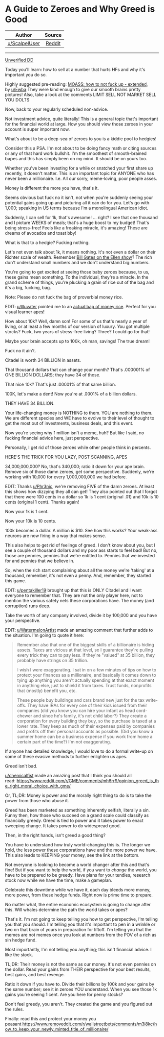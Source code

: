 A Guide to Zeroes and Why Greed is Good
=======================================

| Author       | Source       | 
| :-------------: |:-------------:|
| [u/ScalpelUser](https://www.reddit.com/user/ScalpelUser/) | [Reddit](https://www.reddit.com/r/GME/comments/mjbnxe/a_guide_to_zeroes_and_why_greed_is_good/) | 

---

[Unverified DD](https://www.reddit.com/r/DDintoGME/search?q=flair_name%3A%22Unverified%20DD%22&restrict_sr=1)

Today you'll learn: how to sell at a number that hurts HFs and why it's important you do so.

Highly suggested pre-reading: [MOASS: how to not fuck up - extended](https://www.reddit.com/r/Superstonk/comments/mtgx6a/moass_how_to_not_fuck_up_extended/), by [u/Ewba](https://www.reddit.com/u/Ewba/) They were kind enough to give our smooth brains pretty pictures! Also, take a look at the comments LIMIT SELL NOT MARKET SELL YOU DOLTS

Now, back to your regularly scheduled non-advice.

Not investment advice, quite literally! This is a general topic that's important for the financial world at large. How you should view those zeroes in your account is super important now.

What's about to be a deep-sea of zeroes to you is a kiddie pool to hedgies!

Consider this a PSA. I'm not about to be doing fancy math or citing sources or any of that hard work bullshit. I'm the smoothest of smooth-brained bapes and this has simply been on my mind. It should be on yours too.

Whether you've been investing for a while or snatched your first share up recently, it doesn't matter. This is an important topic for ANYONE who has never been a millionaire. I.e. All our sorry, meme-loving, poor people asses.

Money is different the more you have, that's it.

Seems obvious but fuck no it isn't, not when you're suddenly seeing your potential gains going up and picturing all it can do for you. Let's go with 1,000; speaking in US terms because I'm a monolingual American idiot.

Suddenly, I can sell for 1k, that's awesome! ... right? I see that one thousand and I picture WEEKS of meals; that's a huge boost to my budget! That's being stress-free! Feels like a freaking miracle, it's amazing! These are dreams of avocados and toast bby!

What is that to a hedgie? Fucking nothing.

Let's not even talk about 1k, it means nothing. It's not even a dollar on their Richter scale of wealth. Remember [Bill Gates on the Ellen show](https://www.vice.com/en/article/j5bax7/bill-gates-is-adorably-terrible-at-guessing-the-cost-of-everyday-groceries)? The rich don't understand small numbers and we don't understand big numbers.

You're going to get excited at seeing those baby zeroes because, to us, these gains mean something. To the individual, they're a miracle. In the grand scheme of things, you're plucking a grain of rice out of the bag and it's a big, fucking, bag.

Note: Please do not fuck the bag of proverbial money rice.

EDIT: [u/Illuvater](https://www.reddit.com/u/Illuvater/) pointed me to an [actual bag of money rice](https://youtu.be/qSOVBiEotaw). Perfect for you visual learner apes!

How about 10k? Well, damn son! For some of us that's nearly a year of living, or at least a few months of our version of luxury. You got multiple stocks? Fuck, two years of stress-free living? Three? I could go for that!

Maybe your brain accepts up to 100k, oh man, savings! The true dream!

Fuck no it ain't.

Citadel is worth 34 BILLION in assets.

That thousand dollars that can change your month? That's .000001% of ONE BILLION DOLLARS; they have 34 of those.

That nice 10k? That's just .00001% of that same billion.

100K, let's make a dent! Now you're at .0001% of a billion dollars.

THEY HAVE 34 BILLION.

Your life-changing money is NOTHING to them. YOU are nothing to them. We are different species and WE have to evolve to their level of thought to get the most out of investments, business deals, and this event.

Now you're seeing why 1 million isn't a meme, huh? But like I said, no fucking financial advice here, just perspective.

Personally, I get rid of those zeroes while other people think in percents.

HERE'S THE TRICK FOR YOU LAZY, POST SCANNING, APES

34,000,000,000? No, that's 340,000; ratio it down for your ape brain. Remove six of those damn zeroes, get some perspective. Suddenly, we're working with 10,000 for every 1,000,000,000 we had before.

EDIT: Thanks [u/Phr3nic](https://www.reddit.com/u/Phr3nic/), we're removing FIVE of the damn zeroes. At least this shows how dizzying they all can get! They also pointed out that I forgot that there were 100 cents in a dollar so 1k is 1 cent (original .01) and 10k is 10 cents (original 1 cent). Thanks again!

Now your 1k is 1 cent.

Now your 10k is 10 cents.

100k becomes a dollar. A million is $10. See how this works? Your weak-ass neurons are now firing in a way that makes sense.

This also helps to get rid of feelings of greed. I don't know about you, but I see a couple of thousand dollars and my poor ass starts to feel bad! But no, those are pennies, pennies that we're entitled to. Pennies that we invested for and pennies that we believe in.

So, when the rich start complaining about all the money we're 'taking' at a thousand, remember, it's not even a penny. And, remember, they started this game.

EDIT: [u/pentakiller19](https://www.reddit.com/u/pentakiller19/) brought up that this is ONLY Citadel and I want everyone to remember that. They are not the only player here, not to mention the various safety nets these corporations have. The money (and corruption) runs deep.

Take the worth of any company involved, divide it by 100,000 and you have your perspective.

EDIT: [u/WatermelonArtist](https://www.reddit.com/u/WatermelonArtist/) made an amazing comment that further adds to the situation. I'm going to quote it here:

> Remember also that one of the biggest skills of a billionaire is hiding assets. Taxes are vicious at that level, so I guarantee they're pulling every trick they can to pay less. If they're "valued" at 35 billion, they probably have strings on 35 trillion.
>
> I wish I were exaggerating. I sat in on a few minutes of tips on how to protect your finances as a millionaire, and basically it comes down to tying up anything you aren't actually spending at that exact moment in anything else, just to shield it from taxes. Trust funds, nonprofits that (mostly) benefit you, etc.
>
> These people buy buildings and cars brand new just for the tax write-offs. They have IRAs for every one of their kids issued from their companies (did you know you can hire your infant as head cord-chewer and since he's family, it's not child labor?) They create a corporation for every building they buy, so the purchase is taxed at a lower rate. They keep as much of their expenses paid by companies and profits off their personal accounts as possible. (Did you know a summer home can be a business expense if you work from home a certain part of the time?) I'm not exaggerating.

If anyone has detailed knowledge, I would love to do a formal write-up on some of these evasive methods to further enlighten us apes.

Greed isn't bad.

[u/chemicalfist](https://www.reddit.com/u/chemicalfist/) made an amazing post that I think you should all read: <https://www.reddit.com/r/GME/comments/mh6rr9/opinion_greed_is_the_right_moral_choice_with_gme/>

Or, TL;DR: Money is power and the morally right thing to do is to take the power from those who abuse it.

Greed has been marketed as something inherently selfish, literally a sin. Funny then, how those who succeed on a grand scale could classify as financially greedy. Greed is tied to power and it takes power to enact sweeping change. It takes power to do widespread good.

Then, in the right hands, isn't greed a good thing?

You have to understand how truly world-changing this is. The longer we hold, the less power these corporations have and the more power we have. This also leads to KEEPING your money, see the link at the bottom.

Not everyone is looking to become a world changer after this and that's fine! But if you want to help the world, if you want to *change* the world, you have to be prepared to be greedy. Have plans for your tendies, research stock now while we have the time, make a gameplan.

Celebrate this downtime while we have it, each day bleeds more money, more power, from these hedge funds. Right now is prime time to prepare.

No matter what, the entire economic ecosystem is going to change after this. Will whales determine the path the world takes or apes?

That's it. I'm not going to keep telling you how to get perspective, I'm telling you that you should. I'm telling you that it's important to pen in a wrinkle or two on that brain of yours in preparation for liftoff. I'm telling you that the memes are not memes once you look at numbers from the POV of a rich as sin hedge fund.

Most importantly, I'm not telling you anything; this isn't financial advice. I like the stock.

TL;DR: Their money is not the same as our money. It's not even pennies on the dollar. Read your gains from THEIR perspective for your best results, best gains, and best revenge.

Ratio it down if you have to. Divide their billions by 100k and your gains by the same number; see it in zeroes YOU understand. When you see those 1k gains you're seeing 1 cent. Are you here for penny stocks?

Don't feel greedy, you aren't. They created the game and you figured out the rules.

Finally: read this and protect your money you peasant <https://www.removeddit.com/r/wallstreetbets/comments/m3i8kc/how_to_keep_your_newly_minted_title_of_millionaire/>
